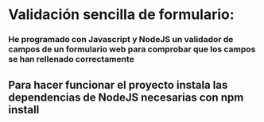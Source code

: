 # Validación sencilla de formulario:
### He programado con Javascript y NodeJS un validador de campos de un formulario web para comprobar que los campos se han rellenado correctamente

## Para hacer funcionar el proyecto instala las dependencias de NodeJS necesarias con npm install